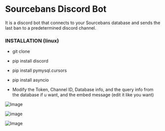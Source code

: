 # Sourcebans Discord Bot
It is a discord bot that connects to your Sourcebans database and sends the last ban to a predetermined discord channel.

### INSTALLATION (linux)

- git clone 

- pip install discord
- pip install pymysql.cursors
- pip install asyncio

- Modify the Token, Channel ID, Database info, and the query info from the database if u want, and the embed message (edit it like you want)

![Image](https://user-images.githubusercontent.com/113861589/220491993-24b17e4d-14e0-4bc8-b378-6ae63d288a39.png)

![image](https://user-images.githubusercontent.com/113861589/220495908-d32b450c-8b8d-4a80-8d86-0705e90118ba.png)



![Image](https://user-images.githubusercontent.com/113861589/220492276-8106a98e-e8ea-4368-bbf0-14f5bcd5081e.png)
